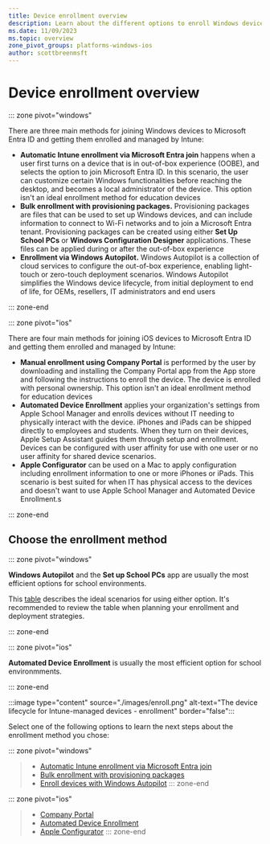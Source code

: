 ```yaml
---
title: Device enrollment overview
description: Learn about the different options to enroll Windows devices in Microsoft Intune
ms.date: 11/09/2023
ms.topic: overview
zone_pivot_groups: platforms-windows-ios
author: scottbreenmsft
---
```


# Device enrollment overview

::: zone pivot="windows"

There are three main methods for joining Windows devices to Microsoft Entra ID and getting them enrolled and managed by Intune:

- **Automatic Intune enrollment via Microsoft Entra join** happens when a user first turns on a device that is in out-of-box experience (OOBE), and selects the option to join Microsoft Entra ID. In this scenario, the user can customize certain Windows functionalities before reaching the desktop, and becomes a local administrator of the device. This option isn't an ideal enrollment method for education devices
- **Bulk enrollment with provisioning packages.** Provisioning packages are files that can be used to set up Windows devices, and can include information to connect to Wi-Fi networks and to join a Microsoft Entra tenant. Provisioning packages can be created using either **Set Up School PCs** or **Windows Configuration Designer** applications. These files can be applied during or after the out-of-box experience
- **Enrollment via Windows Autopilot.** Windows Autopilot is a collection of cloud services to configure the out-of-box experience, enabling light-touch or zero-touch deployment scenarios. Windows Autopilot simplifies the Windows device lifecycle, from initial deployment to end of life, for OEMs, resellers, IT administrators and end users

::: zone-end

::: zone pivot="ios"

There are four main methods for joining iOS devices to Microsoft Entra ID and getting them enrolled and managed by Intune:

- **Manual enrollment using Company Portal** is performed by the user by downloading and installing the Company Portal app from the App store and following the instructions to enroll the device. The device is enrolled with personal ownership. This option isn't an ideal enrollment method for education devices
- **Automated Device Enrollment** applies your organization's settings from Apple School Manager and enrolls devices without IT needing to physically interact with the device. iPhones and iPads can be shipped directly to employees and students. When they turn on their devices, Apple Setup Assistant guides them through setup and enrollment. Devices can be configured with user affinity for use with one user or no user affinity for shared device scenarios.
- **Apple Configurator** can be used on a Mac to apply configuration including enrollment information to one or more iPhones or iPads. This scenario is best suited for when IT has physical access to the devices and doesn't want to use Apple School Manager and Automated Device Enrollment.s

::: zone-end

## Choose the enrollment method

::: zone pivot="windows"

**Windows Autopilot** and the **Set up School PCs** app are usually the most efficient options for school environments.

This [table][INT-1] describes the ideal scenarios for using either option. It's recommended to review the table when planning your enrollment and deployment strategies.

::: zone-end

::: zone pivot="ios"

**Automated Device Enrollment** is usually the most efficient option for school environmments.

::: zone-end

:::image type="content" source="./images/enroll.png" alt-text="The device lifecycle for Intune-managed devices - enrollment" border="false":::

Select one of the following options to learn the next steps about the enrollment method you chose:

::: zone pivot="windows"
> - [Automatic Intune enrollment via Microsoft Entra join](enroll-entra-join.md)
> - [Bulk enrollment with provisioning packages](enroll-package.md)
> - [Enroll devices with Windows Autopilot](enroll-autopilot.md)
::: zone-end

::: zone pivot="ios"
> - [Company Portal](enroll-ios-company-portal.md)
> - [Automated Device Enrollment](enroll-ios-ade.md)
> - [Apple Configurator](enroll-ios-apple-configurator.md)
::: zone-end

<!-- Reference links in article -->

[INT-1]: /intune-education/add-devices-windows#when-to-use-set-up-school-pcs-vs-windows-autopilot

